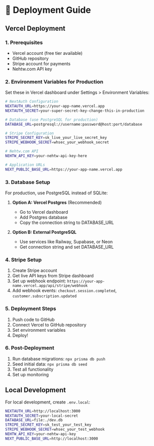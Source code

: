# 🚀 Deployment Guide

## Vercel Deployment

### 1. Prerequisites
- Vercel account (free tier available)
- GitHub repository
- Stripe account for payments
- Nehtw.com API key

### 2. Environment Variables for Production

Set these in Vercel dashboard under Settings > Environment Variables:

```bash
# NextAuth Configuration
NEXTAUTH_URL=https://your-app-name.vercel.app
NEXTAUTH_SECRET=your-super-secret-key-change-this-in-production

# Database (use PostgreSQL for production)
DATABASE_URL=postgresql://username:password@host:port/database

# Stripe Configuration
STRIPE_SECRET_KEY=sk_live_your_live_secret_key
STRIPE_WEBHOOK_SECRET=whsec_your_webhook_secret

# Nehtw.com API
NEHTW_API_KEY=your-nehtw-api-key-here

# Application URLs
NEXT_PUBLIC_BASE_URL=https://your-app-name.vercel.app
```

### 3. Database Setup

For production, use PostgreSQL instead of SQLite:

1. **Option A: Vercel Postgres** (Recommended)
   - Go to Vercel dashboard
   - Add Postgres database
   - Copy the connection string to DATABASE_URL

2. **Option B: External PostgreSQL**
   - Use services like Railway, Supabase, or Neon
   - Get connection string and set DATABASE_URL

### 4. Stripe Setup

1. Create Stripe account
2. Get live API keys from Stripe dashboard
3. Set up webhook endpoint: `https://your-app-name.vercel.app/api/stripe/webhook`
4. Add webhook events: `checkout.session.completed`, `customer.subscription.updated`

### 5. Deployment Steps

1. Push code to GitHub
2. Connect Vercel to GitHub repository
3. Set environment variables
4. Deploy!

### 6. Post-Deployment

1. Run database migrations: `npx prisma db push`
2. Seed initial data: `npx prisma db seed`
3. Test all functionality
4. Set up monitoring

## Local Development

For local development, create `.env.local`:

```bash
NEXTAUTH_URL=http://localhost:3000
NEXTAUTH_SECRET=your-local-secret
DATABASE_URL=file:./dev.db
STRIPE_SECRET_KEY=sk_test_your_test_key
STRIPE_WEBHOOK_SECRET=whsec_your_test_webhook
NEHTW_API_KEY=your-nehtw-api-key
NEXT_PUBLIC_BASE_URL=http://localhost:3000
```
